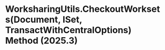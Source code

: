 # WorksharingUtils.CheckoutWorksets(Document, ISet<WorksetId>, TransactWithCentralOptions) Method (2025.3)

﻿